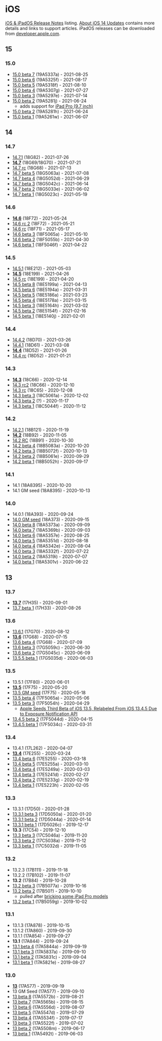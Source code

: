 # iOS

[iOS & iPadOS Release Notes](https://developer.apple.com/documentation/ios-ipados-release-notes) listing.
[About iOS 14 Updates](https://support.apple.com/en-us/HT211808) contains more details and links to support articles.
iPadOS releases can be downloaded from [developer.apple.com][1].

## 15

### 15.0

- [15.0 beta 7](https://developer.apple.com/documentation/ios-ipados-release-notes/ios-ipados-15-beta-release-notes) (19A5337a) - 2021-08-25
- [15.0 beta 6](https://developer.apple.com/documentation/ios-ipados-release-notes/ios-ipados-15-beta-release-notes) (19A5325f) - 2021-08-17
- [15.0 beta 5](https://developer.apple.com/documentation/ios-ipados-release-notes/ios-ipados-15-beta-release-notes) (19A5318f) - 2021-08-10
- [15.0 beta 4](https://developer.apple.com/documentation/ios-ipados-release-notes/ios-ipados-15-beta-release-notes) (19A5307g) - 2021-07-27
- [15.0 beta 3](https://developer.apple.com/documentation/ios-ipados-release-notes/ios-ipados-15-beta-release-notes) (19A5297e) - 2021-07-14
- [15.0 beta 2](https://developer.apple.com/documentation/ios-ipados-release-notes/ios-ipados-15-beta-release-notes) (19A5281j) - 2021-06-24
  - adds support for [iPad Pro (9.7 inch)](https://9to5mac.com/2021/06/24/psa-ipados-15-beta-2-not-available-for-wi-fi-cellular-9-7-inch-ipad-pro/)
- [15.0 beta 2](https://developer.apple.com/documentation/ios-ipados-release-notes/ios-ipados-15-beta-release-notes) (19A5281h) - 2021-06-24
- [15.0 beta 1](https://developer.apple.com/documentation/ios-ipados-release-notes/ios-ipados-15-beta-release-notes) (19A5261w) - 2021-06-07

## 14

### 14.7

- [14.7.1](https://support.apple.com/en-us/HT211808#1471) (18G82) - 2021-07-26
- **[14.7](https://developer.apple.com/documentation/ios-ipados-release-notes/ios-ipados-14_7-release-notes)** (18G69/18G70) - 2021-07-21
- [14.7 rc](https://developer.apple.com/documentation/ios-ipados-release-notes/ios-ipados-14_7-release-notes) (18G68) - 2021-07-13
- [14.7 beta 5](https://developer.apple.com/documentation/ios-ipados-release-notes/ios-ipados-14_7-beta-release-notes) (18G5063a) - 2021-07-08
- [14.7 beta 4](https://developer.apple.com/documentation/ios-ipados-release-notes/ios-ipados-14_7-beta-release-notes) (18G5052d) - 2021-06-29
- [14.7 beta 3](https://developer.apple.com/documentation/ios-ipados-release-notes/ios-ipados-14_7-beta-release-notes) (18G5042c) - 2021-06-14
- [14.7 beta 2](https://developer.apple.com/documentation/ios-ipados-release-notes/ios-ipados-14_7-beta-release-notes) (18G5033e) - 2021-06-02
- [14.7 beta 1](https://developer.apple.com/documentation/ios-ipados-release-notes/ios-ipados-14_7-beta-release-notes) (18G5023c) - 2021-05-19

### 14.6

- **[14.6](https://developer.apple.com/documentation/ios-ipados-release-notes/ios-ipados-14_6-release-notes)** (18F72) - 2021-05-24
- [14.6 rc 2](https://developer.apple.com/documentation/ios-ipados-release-notes/ios-ipados-14_6-release-notes) (18F72) - 2021-05-21
- [14.6 rc](https://developer.apple.com/documentation/ios-ipados-release-notes/ios-ipados-14_6-release-notes) (18F71) - 2021-05-17
- [14.6 beta 3](https://developer.apple.com/documentation/ios-ipados-release-notes/ios-ipados-14_6-beta-release-notes) (18F5065a) - 2021-05-10
- [14.6 beta 2](https://developer.apple.com/documentation/ios-ipados-release-notes/ios-ipados-14_6-beta-release-notes) (18F5055b) - 2021-04-30
- [14.6 beta 1](https://developer.apple.com/documentation/ios-ipados-release-notes/ios-ipados-14_6-beta-release-notes) (18F5046f) - 2021-04-22

### 14.5

- [14.5.1](https://developer.apple.com/documentation/ios-ipados-release-notes/ios-ipados-14_5_1-release-notes) (18E212) - 2021-05-03
- **[14.5](https://developer.apple.com/documentation/ios-ipados-release-notes/ios-ipados-14_5-release-notes)** (18E199) - 2021-04-26
- [14.5 rc](https://developer.apple.com/documentation/ios-ipados-release-notes/ios-ipados-14_5-release-notes) (18E199) - 2021-04-20
- [14.5 beta 8](https://developer.apple.com/documentation/ios-ipados-release-notes/ios-ipados-14_5-beta-release-notes) (18E5199a) - 2021-04-13
- [14.5 beta 6](https://developer.apple.com/documentation/ios-ipados-release-notes/ios-ipados-14_5-beta-release-notes) (18E5194a) - 2021-03-31
- [14.5 beta 5](https://developer.apple.com/documentation/ios-ipados-release-notes/ios-ipados-14_5-beta-release-notes) (18E5186a) - 2021-03-23
- [14.5 beta 4](https://developer.apple.com/documentation/ios-ipados-release-notes/ios-ipados-14_5-beta-release-notes) (18E5178a) - 2021-03-15
- [14.5 beta 3](https://developer.apple.com/documentation/ios-ipados-release-notes/ios-ipados-14_5-beta-release-notes) (18E5164h) - 2021-03-02
- [14.5 beta 2](https://developer.apple.com/documentation/ios-ipados-release-notes/ios-ipados-14_5-beta-release-notes) (18E5154f) - 2021-02-16
- [14.5 beta 1](https://developer.apple.com/documentation/ios-ipados-release-notes/ios-ipados-14_5-beta-release-notes) (18E5140j) - 2021-02-01

### 14.4

- [14.4.2](https://support.apple.com/en-us/HT212256) (18D70) - 2021-03-26
- [14.4.1](https://support.apple.com/en-us/HT212221) (18D61) - 2021-03-08
- **[14.4](https://developer.apple.com/documentation/ios-ipados-release-notes/ios-ipados-14_4-release-notes)** (18D52) - 2021-01-26
- [14.4 rc](https://developer.apple.com/documentation/ios-ipados-release-notes/ios-ipados-14_4-release-notes) (18D52) - 2021-01-21

### 14.3

- **[14.3](https://developer.apple.com/documentation/ios-ipados-release-notes/ios-ipados-14_3-release-notes)** (18C66) - 2020-12-14
- [14.3 rc2](https://developer.apple.com/documentation/ios-ipados-release-notes/ios-ipados-14_3-release-notes) (18C66) - 2020-12-10
- [14.3 rc](https://developer.apple.com/documentation/ios-ipados-release-notes/ios-ipados-14_3-release-notes) (18C65) - 2020-12-08
- [14.3 beta 3](https://developer.apple.com/documentation/ios-ipados-release-notes/ios-ipados-14_3-beta-release-notes) (18C5061a) - 2020-12-02
- [14.3 beta 2](https://developer.apple.com/documentation/ios-ipados-release-notes/ios-ipados-14_3-beta-release-notes) (?) - 2020-11-17
- [14.3 beta 1](https://developer.apple.com/documentation/ios-ipados-release-notes/ios-ipados-14_3-beta-release-notes) (18C5044f) - 2020-11-12

### 14.2

- [14.2.1](https://developer.apple.com/documentation/ios-ipados-release-notes/ios-ipados-14_2-release-notes) (18B121) - 2020-11-19
- **[14.2](https://developer.apple.com/documentation/ios-ipados-release-notes/ios-ipados-14_2-release-notes)** (18B92) - 2020-11-05
- [14.2 RC](https://developer.apple.com/documentation/ios-ipados-release-notes/ios-ipados-14_2-beta-release-notes) (18B91) - 2020-10-30
- [14.2 beta 4](https://developer.apple.com/documentation/ios-ipados-release-notes/ios-ipados-14_2-beta-release-notes) (18B5083a) - 2020-10-20
- [14.2 beta 3](https://developer.apple.com/documentation/ios-ipados-release-notes/ios-ipados-14_2-beta-release-notes) (18B5072f) - 2020-10-13
- [14.2 beta 2](https://developer.apple.com/documentation/ios-ipados-release-notes/ios-ipados-14_2-beta-release-notes) (18B5061e) - 2020-09-29
- [14.2 beta 1](https://developer.apple.com/documentation/ios-ipados-release-notes/ios-ipados-14_2-beta-release-notes) (18B5052h) - 2020-09-17

### 14.1

- 14.1 (18A8395) - 2020-10-20
- 14.1 GM seed (18A8395) - 2020-10-13

### 14.0

- 14.0.1 (18A393) - 2020-09-24
- [14.0 GM seed](https://developer.apple.com/documentation/ios-ipados-release-notes/ios-ipados-14-release-notes) (18A373) - 2020-09-15
- [14.0 beta 8](https://developer.apple.com/documentation/ios-ipados-release-notes/ios-ipados-14-beta-release-notes) (18A5373a) - 2020-09-09
- [14.0 beta 7](https://developer.apple.com/documentation/ios-ipados-release-notes/ios-ipados-14-beta-release-notes) (18A5369b) - 2020-09-03
- [14.0 beta 6](https://developer.apple.com/documentation/ios-ipados-release-notes/ios-ipados-14-beta-release-notes) (18A5357e) - 2020-08-25
- [14.0 beta 5](https://developer.apple.com/documentation/ios-ipados-release-notes/ios-ipados-14-beta-release-notes) (18A5351d) - 2020-08-18
- [14.0 beta 4](https://developer.apple.com/documentation/ios-ipados-release-notes/ios-ipados-14-beta-release-notes) (18A5342e) - 2020-08-04
- [14.0 beta 3](https://developer.apple.com/documentation/ios-ipados-release-notes/ios-ipados-14-beta-release-notes) (18A5332f) - 2020-07-22
- [14.0 beta 2](https://developer.apple.com/documentation/ios-ipados-release-notes/ios-ipados-14-beta-release-notes) (18A5319i) - 2020-07-07
- [14.0 beta 1](https://developer.apple.com/documentation/ios-ipados-release-notes/ios-ipados-14-beta-release-notes) (18A5301v) - 2020-06-22

## 13

### 13.7

- **[13.7](https://developer.apple.com/documentation/ios-ipados-release-notes/ios-ipados-13_7-release-notes)** (17H35) - 2020-09-01
- [13.7 beta 1](https://developer.apple.com/documentation/ios-ipados-release-notes/ios-ipados-13_7-beta-release-notes/) (17H33) - 2020-08-26

### 13.6

- [13.6.1](https://developer.apple.com/documentation/ios-ipados-release-notes/ios-ipados-13_6-release-notes/) (17G70) - 2020-08-12
- **[13.6](https://developer.apple.com/documentation/ios-ipados-release-notes/ios-ipados-13_6-release-notes/)** (17G68) - 2020-07-15
- [13.6 beta 4](https://developer.apple.com/documentation/ios-ipados-release-notes/ios-ipados-13_6-beta-release-notes/) (17G68) - 2020-07-09
- [13.6 beta 3](https://developer.apple.com/documentation/ios-ipados-release-notes/ios-ipados-13_6-beta-3-release-notes/) (17G5059c) - 2020-06-30
- [13.6 beta 2](https://developer.apple.com/documentation/ios-ipados-release-notes/ios-ipados-13_6-beta-2-release-notes/) (17G5045c) - 2020-06-09
- [13.5.5 beta 1](https://developer.apple.com/documentation/ios-ipados-release-notes/ios-ipados-13-5-5-beta-release-notes/) (17G5035d) - 2020-06-03

### 13.5

- 13.5.1 (17F80) - 2020-06-01
- **[13.5](https://developer.apple.com/documentation/ios_ipados_release_notes/ios_ipados_13_5_release_notes)** (17F75) - 2020-05-20
- [13.5 GM seed](https://developer.apple.com/documentation/ios_ipados_release_notes/ios_ipados_13_5_beta_5_release_notes) (17F75) - 2020-05-18
- [13.5 beta 4](https://developer.apple.com/documentation/ios_ipados_release_notes/ios_ipados_13_5_beta_4_release_notes) (17F5065a) - 2020-05-06
- [13.5 beta 3](https://developer.apple.com/documentation/ios_ipados_release_notes/ios_ipados_13_5_beta_3_release_notes) (17F5054h) - 2020-04-29
  - [Apple Seeds Third Beta of iOS 13.5, Relabeled From iOS 13.4.5 Due to Exposure Notification API](https://www.macrumors.com/2020/04/29/apple-seeds-third-ios-13-5-beta-to-developers/)
- [13.4.5 beta 2](https://developer.apple.com/documentation/ios_ipados_release_notes/ios_ipados_13_4_5_beta_2_release_notes) (17F5044d) - 2020-04-15
- [13.4.5 beta 1](https://developer.apple.com/documentation/ios_ipados_release_notes/ios_ipados_13_4_5_beta_release_notes) (17F5034c) - 2020-03-31

### 13.4

- 13.4.1 (17L262) - 2020-04-07
- **[13.4](https://developer.apple.com/documentation/ios_ipados_release_notes/ios_ipados_13_4_release_notes)** (17E255) - 2020-03-24
- [13.4 beta 6](https://developer.apple.com/documentation/ios_ipados_release_notes/ios_ipados_13_4_beta_6_release_notes/) (17E5255) - 2020-03-18
- [13.4 beta 5](https://developer.apple.com/documentation/ios_ipados_release_notes/ios_ipados_13_4_beta_5_release_notes/) (17E5255a) - 2020-03-10
- [13.4 beta 4](https://developer.apple.com/documentation/ios_ipados_release_notes/ios_ipados_13_4_beta_4_release_notes/) (17E5249a) - 2020-03-03
- [13.4 beta 3](https://developer.apple.com/documentation/ios_ipados_release_notes/ios_ipados_13_4_beta_3_release_notes/) (17E5241d) - 2020-02-27
- [13.4 beta 2](https://developer.apple.com/documentation/ios_ipados_release_notes/ios_ipados_13_4_beta_2_release_notes/) (17E5233g) - 2020-02-19
- [13.4 beta 1](https://developer.apple.com/documentation/ios_ipados_release_notes/ios_ipados_13_4_beta_release_notes/) (17E5223h) - 2020-02-05

### 13.3

- 13.3.1 (17D50) - 2020-01-28
- [13.3.1 beta 3](https://developer.apple.com/documentation/ios_ipados_release_notes/ios_ipados_13_3_1_beta_3_release_notes/) (17D5050a) - 2020-01-20
- [13.3.1 beta 2](https://developer.apple.com/documentation/ios_ipados_release_notes/ios_ipados_13_3_1_beta_2_release_notes/) (17D5044a) - 2020-01-14
- [13.3.1 beta 1](https://developer.apple.com/documentation/ios_ipados_release_notes/ios_ipados_13_3_1_beta_release_notes/) (17D5026c) - 2019-12-17
- **13.3** (17C54) - 2019-12-10
- [13.3 beta 3](https://developer.apple.com/documentation/ios_ipados_release_notes/ios_ipados_13_3_beta_3_release_notes/) (17C5046a) - 2019-11-20
- [13.3 beta 2](https://developer.apple.com/documentation/ios_ipados_release_notes/ios_ipados_13_3_beta_2_release_notes/) (17C5038a) - 2019-11-12
- [13.3 beta 1](https://developer.apple.com/documentation/ios_ipados_release_notes/ios_ipados_13_3_beta_release_notes/) (17C5032d) - 2019-11-05

### 13.2

- 13.2.3 (17B111) - 2019-11-18
- 13.2.2 (17B102) - 2019-11-07
- **13.2** (17B84) - 2019-10-28
- [13.2 beta 3](https://developer.apple.com/documentation/ios_ipados_release_notes/ios_ipados_13_2_beta_3_release_notes/) (17B5077a) - 2019-10-16
- [13.2 beta 2](https://developer.apple.com/documentation/ios_ipados_release_notes/ios_ipados_13_2_beta_2_release_notes/) (17B50?) - 2019-10-10
  - pulled after [bricking some iPad Pro models](https://www.macrumors.com/2019/10/11/ipad-pro-ios-13-2-beta-2-update-unavailable/)
- [13.2 beta 1](https://developer.apple.com/documentation/ios_ipados_release_notes/ios_ipados_13_2_beta_release_notes/) (17B5059g) - 2019-10-02

### 13.1

- 13.1.3 (17A878) - 2019-10-15
- 13.1.2 (17A860) - 2019-09-30
- 13.1.1 (17A854) - 2019-09-27
- **13.1** (17A844) - 2019-09-24
- [13.1 beta 4](https://developer.apple.com/documentation/ios_ipados_release_notes/ios_ipados_13_1_beta_4_release_notes/) (17A5844a) - 2019-09-19
- [13.1 beta 3](https://developer.apple.com/documentation/ios_ipados_release_notes/ios_ipados_13_1_beta_3_release_notes/) (17A5837a) - 2019-09-10
- [13.1 beta 2](https://developer.apple.com/documentation/ios_ipados_release_notes/ios_ipados_13_1_beta_2_release_notes/) (17A5831c) - 2019-09-04
- [13.1 beta 1](https://developer.apple.com/documentation/ios_ipados_release_notes/ios_ipados_13_1_beta_release_notes/) (17A5821e) - 2019-08-27

### 13.0

- **[13](https://developer.apple.com/documentation/ios_ipados_release_notes/ios_13_release_notes/)** (17A577) - 2019-09-19
- 13 GM Seed (17A577) - 2019-09-10
- [13 beta 8](https://developer.apple.com/documentation/ios_ipados_release_notes/ios_ipados_13_beta_8_release_notes) (17A5572b) - 2019-08-21
- [13 beta 7](https://developer.apple.com/documentation/ios_ipados_release_notes/ios_ipados_13_beta_7_release_notes) (17A5565b) - 2019-08-15
- [13 beta 6](https://developer.apple.com/documentation/ios_ipados_release_notes/ios_ipados_13_beta_6_release_notes) (17A5556d) - 2019-08-07
- [13 beta 5](https://developer.apple.com/documentation/ios_ipados_release_notes/ios_ipados_13_beta_5_release_notes) (17A5547d) - 2019-07-29
- [13 beta 4](https://developer.apple.com/documentation/ios_ipados_release_notes/ios_ipados_13_beta_4_release_notes) (17A5534f) - 2019-07-17
- [13 beta 3](https://developer.apple.com/documentation/ios_ipados_release_notes/ios_ipados_13_beta_3_release_notes) (17A5522f) - 2019-07-02
- [13 beta 2](https://developer.apple.com/documentation/ios_ipados_release_notes/ios_ipados_13_beta_2_release_notes) (17A5508m) - 2019-06-17
- [13 beta 1](https://developer.apple.com/documentation/ios_ipados_release_notes/ios_ipados_13_beta_release_notes/) (17A5492t) - 2019-06-03

[1]: https://developer.apple.com/ios/download/
